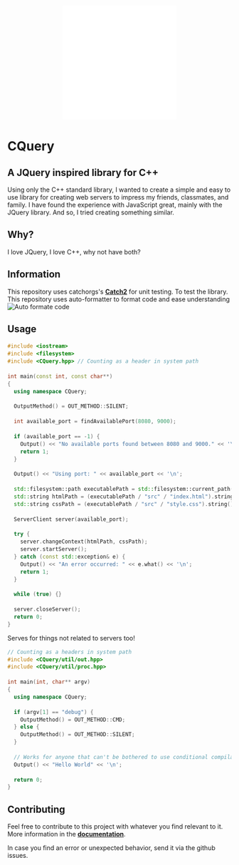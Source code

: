 <div align="center">
  <img src="public/images/Frame 1.svg">
</div>

# CQuery

## A JQuery inspired library for C++

Using only the C++ standard library, I wanted to create a simple and easy to use library for creating web servers to impress my friends, classmates, and family. I have found the experience with JavaScript great, mainly with the JQuery library. And so, I tried creating something similar.

## Why?

I love JQuery, I love C++, why not have both?

## Information

This repository uses catchorgs's [**Catch2**](https://github.com/catchorg/Catch2) for unit testing. To test the library.
This repository uses auto-formatter to format code and ease understanding
![Auto formate code](https://github.com/IanSouzaFreire/CQuery/workflows/Auto%20formate%20code/badge.svg)

## Usage

```cpp
#include <iostream>
#include <filesystem>
#include <CQuery.hpp> // Counting as a header in system path

int main(const int, const char**)
{
  using namespace CQuery;

  OutputMethod() = OUT_METHOD::SILENT;

  int available_port = findAvailablePort(8080, 9000);
  
  if (available_port == -1) {
    Output() << "No available ports found between 8080 and 9000." << '\n';
    return 1;
  }

  Output() << "Using port: " << available_port << '\n';

  std::filesystem::path executablePath = std::filesystem::current_path();
  std::string htmlPath = (executablePath / "src" / "index.html").string();
  std::string cssPath = (executablePath / "src" / "style.css").string();

  ServerClient server(available_port);

  try {
    server.changeContext(htmlPath, cssPath);
    server.startServer();
  } catch (const std::exception& e) {
    Output() << "An error occurred: " << e.what() << '\n';
    return 1;
  }

  while (true) {}

  server.closeServer();
  return 0;
}
```

Serves for things not related to servers too!

```cpp
// Counting as a headers in system path
#include <CQuery/util/out.hpp>
#include <CQuery/util/proc.hpp>

int main(int, char** argv)
{
  using namespace CQuery;

  if (argv[1] == "debug") {
    OutputMethod() = OUT_METHOD::CMD;
  } else {
    OutputMethod() = OUT_METHOD::SILENT;
  }

  // Works for anyone that can't be bothered to use conditional compilation
  Output() << "Hello World" << '\n';

  return 0;
}
```

## Contributing

Feel free to contribute to this project with whatever you find relevant to it. More information in the [**documentation**](https://github.com/IanSouzaFreire/CQuery/tree/main/docs/).

In case you find an error or unexpected behavior, send it via the github issues.